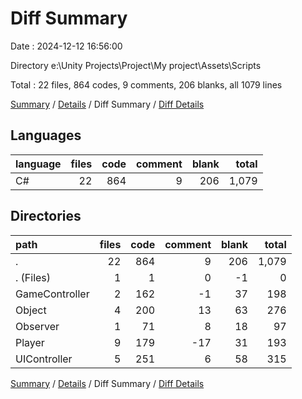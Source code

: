 # Diff Summary

Date : 2024-12-12 16:56:00

Directory e:\\Unity Projects\\Project\\My project\\Assets\\Scripts

Total : 22 files,  864 codes, 9 comments, 206 blanks, all 1079 lines

[Summary](results.md) / [Details](details.md) / Diff Summary / [Diff Details](diff-details.md)

## Languages
| language | files | code | comment | blank | total |
| :--- | ---: | ---: | ---: | ---: | ---: |
| C# | 22 | 864 | 9 | 206 | 1,079 |

## Directories
| path | files | code | comment | blank | total |
| :--- | ---: | ---: | ---: | ---: | ---: |
| . | 22 | 864 | 9 | 206 | 1,079 |
| . (Files) | 1 | 1 | 0 | -1 | 0 |
| GameController | 2 | 162 | -1 | 37 | 198 |
| Object | 4 | 200 | 13 | 63 | 276 |
| Observer | 1 | 71 | 8 | 18 | 97 |
| Player | 9 | 179 | -17 | 31 | 193 |
| UIController | 5 | 251 | 6 | 58 | 315 |

[Summary](results.md) / [Details](details.md) / Diff Summary / [Diff Details](diff-details.md)